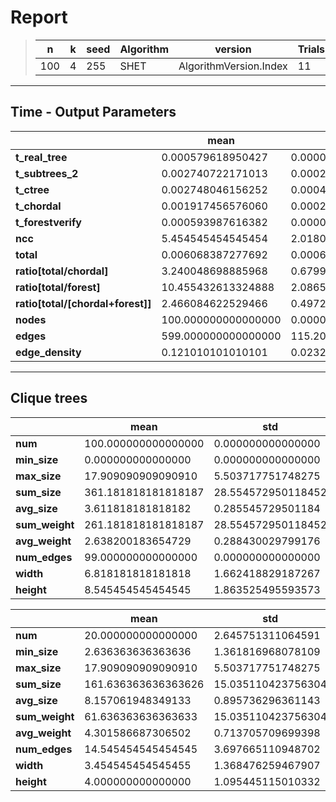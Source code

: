# Report

> |n|k|seed|Algorithm|version|Trials|
> |-|-|-|-|-|-|
> |100|4|255|SHET|AlgorithmVersion.Index|11|

---
## Time - Output Parameters
||mean|std|
|-|-|-|
|**t_real_tree**|     0.000579618950427|     0.000048814899806|
|**t_subtrees_2**|     0.002740722171013|     0.000271190133965|
|**t_ctree**|     0.002748046156252|     0.000497261396374|
|**t_chordal**|     0.001917456576060|     0.000277639138308|
|**t_forestverify**|     0.000593987616382|     0.000092554935283|
|**ncc**|     5.454545454545454|     2.018099916438052|
|**total**|     0.006068387277692|     0.000621464067228|
|**ratio[total/chordal]**|     3.240048698885968|     0.679960011187026|
|**ratio[total/forest]**|    10.455432613324888|     2.086571139005498|
|**ratio[total/[chordal+forest]]**|     2.466084622529466|     0.497273849864701|
|**nodes**|   100.000000000000000|     0.000000000000000|
|**edges**|   599.000000000000000|   115.201562489403756|
|**edge_density**|     0.121010101010101|     0.023273042927152|

---
## Clique trees


||mean|std|
|-|-|-|
|**num**|   100.000000000000000|     0.000000000000000|
|**min_size**|     0.000000000000000|     0.000000000000000|
|**max_size**|    17.909090909090910|     5.503717751748275|
|**sum_size**|   361.181818181818187|    28.554572950118452|
|**avg_size**|     3.611818181818182|     0.285545729501184|
|**sum_weight**|   261.181818181818187|    28.554572950118452|
|**avg_weight**|     2.638200183654729|     0.288430029799176|
|**num_edges**|    99.000000000000000|     0.000000000000000|
|**width**|     6.818181818181818|     1.662418829187267|
|**height**|     8.545454545454545|     1.863525495593573|


||mean|std|
|-|-|-|
|**num**|    20.000000000000000|     2.645751311064591|
|**min_size**|     2.636363636363636|     1.361816968078109|
|**max_size**|    17.909090909090910|     5.503717751748275|
|**sum_size**|   161.636363636363626|    15.035110423756304|
|**avg_size**|     8.157061948349133|     0.895736296361143|
|**sum_weight**|    61.636363636363633|    15.035110423756304|
|**avg_weight**|     4.301586687306502|     0.713705709699398|
|**num_edges**|    14.545454545454545|     3.697665110948702|
|**width**|     3.454545454545455|     1.368476259467907|
|**height**|     4.000000000000000|     1.095445115010332|
